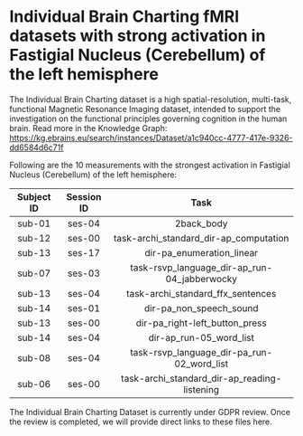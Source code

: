 # Individual Brain Charting fMRI datasets with strong activation in Fastigial Nucleus (Cerebellum) of the left hemisphere

The Individual Brain Charting dataset is a high spatial-resolution, multi-task, functional Magnetic Resonance Imaging dataset, intended to support the investigation on the functional principles governing cognition in the human brain.
Read more in the Knowledge Graph: https://kg.ebrains.eu/search/instances/Dataset/a1c940cc-4777-417e-9326-dd6584d6c71f

Following are the 10 measurements with the strongest activation in Fastigial Nucleus (Cerebellum) of the left hemisphere:

| Subject ID | Session ID | Task |
| :-: | :-: | :-: |
| sub-01 | ses-04 | 2back_body|
| sub-12 | ses-00 | task-archi_standard_dir-ap_computation|
| sub-13 | ses-17 | dir-pa_enumeration_linear|
| sub-07 | ses-03 | task-rsvp_language_dir-ap_run-04_jabberwocky|
| sub-13 | ses-04 | task-archi_standard_ffx_sentences|
| sub-14 | ses-01 | dir-pa_non_speech_sound|
| sub-13 | ses-00 | dir-pa_right-left_button_press|
| sub-14 | ses-04 | dir-ap_run-05_word_list|
| sub-08 | ses-04 | task-rsvp_language_dir-pa_run-02_word_list|
| sub-06 | ses-00 | task-archi_standard_dir-ap_reading-listening|


The Individual Brain Charting Dataset is currently under GDPR review. Once the review is completed, we will provide direct links to these files here.